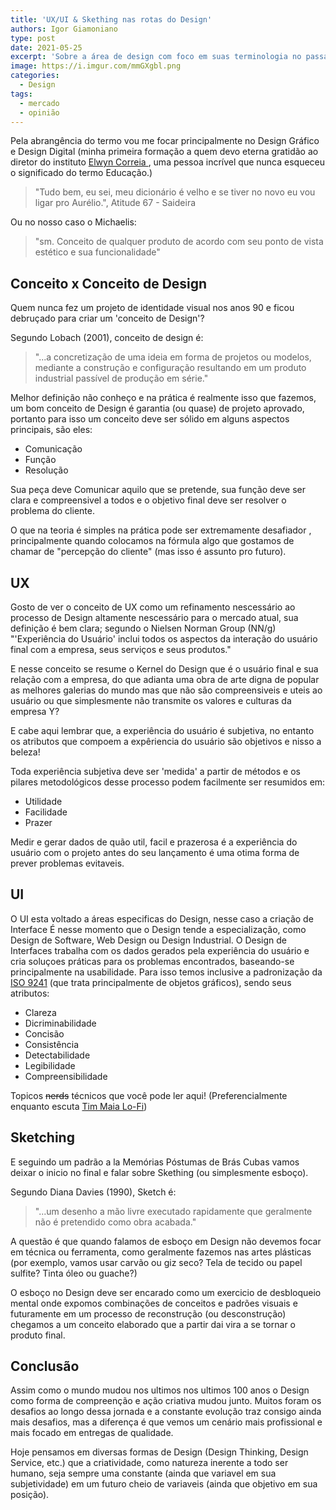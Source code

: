 ```yaml
---
title: 'UX/UI & Skething nas rotas do Design'
authors: Igor Giamoniano
type: post
date: 2021-05-25
excerpt: 'Sobre a área de design com foco em suas terminologia no passado e no presente'
image: https://i.imgur.com/mmGXgbl.png
categories:
  - Design
tags:
  - mercado
  - opinião
--- 
```


Pela abrangência do termo vou me focar principalmente no Design Gráfico e Design Digital (minha primeira formação a quem devo eterna gratidão ao diretor do instituto <a href="https://www.linkedin.com/in/elwyn-correia-1235b986/"> Elwyn Correia </a>, uma pessoa incrível que nunca esqueceu o significado do termo Educação.)

> "Tudo bem, eu sei, meu dicionário é velho e se tiver no novo eu vou ligar pro Aurélio.", Atitude 67 - Saideira


Ou no nosso caso o Michaelis:

> "sm. Conceito de qualquer produto de acordo com seu ponto de vista estético e sua funcionalidade"


## Conceito x Conceito de Design

Quem nunca fez um projeto de identidade visual nos anos 90 e ficou debruçado para criar um 'conceito de Design'?

Segundo Lobach (2001), conceito de design é: 
> "...a concretização de uma ideia em forma de projetos ou modelos, mediante a construção e configuração resultando em um produto industrial passível de produção em série."

Melhor definição não conheço e na prática é realmente isso que fazemos, um bom conceito de Design é garantia (ou quase) de projeto aprovado, portanto para isso um conceito deve ser sólido em alguns aspectos principais, são eles:

- Comunicação
- Função
- Resolução

Sua peça deve Comunicar aquilo que se pretende, sua função deve ser clara e compreensivel a todos e o objetivo final deve ser resolver o problema do cliente.

O que na teoria é simples na prática pode ser extremamente desafiador , principalmente quando colocamos na fórmula algo que gostamos de chamar de "percepção do cliente" (mas isso é assunto pro futuro).


## UX
Gosto de ver o conceito de UX como um refinamento nescessário ao processo de Design altamente nescessário para o mercado atual, sua definição é bem clara; segundo o Nielsen Norman Group (NN/g) "'Experiência do Usuário' inclui todos os aspectos da interação do usuário final com a empresa, seus serviços e seus produtos."

E nesse conceito se resume o Kernel do Design que é o usuário final e sua relação com a empresa, do que adianta uma obra de arte digna de popular as melhores galerias do mundo mas que não são compreensiveis e uteis ao usuário ou que simplesmente não transmite os valores e culturas da empresa Y?

E cabe aqui lembrar que, a experiência do usuário é subjetiva, no entanto os atributos que compoem a expêriencia do usuário são objetivos e nisso a beleza!

Toda experiência subjetiva deve ser 'medida' a partir de métodos e os pilares metodológicos desse processo podem facilmente ser resumidos em:

- Utilidade
- Facilidade
- Prazer

Medir e gerar dados de quão util, facil e prazerosa é a experiência do usuário com o projeto antes do seu lançamento é uma otima forma de prever problemas evitaveis.

## UI
O UI esta voltado a áreas especificas do Design, nesse caso a criação de Interface
É nesse momento que o Design tende a especialização, como Design de Software, Web Design ou Design Industrial.
O Design de Interfaces trabalha com os dados gerados pela experiência do usuário e cria soluçoes práticas para os problemas encontrados, baseando-se principalmente na usabilidade.
Para isso temos inclusive a padronização da <a href="https://en.wikipedia.org/wiki/ISO_9241">ISO 9241</a> (que trata principalmente de objetos gráficos), sendo seus atributos:

- Clareza
- Dicriminabilidade
- Concisão
- Consistência
- Detectabilidade
- Legibilidade
- Compreensibilidade

Topicos ~~nerds~~ técnicos que você pode ler aqui! (Preferencialmente enquanto escuta <a href="https://www.youtube.com/watch?v=qqfMAf3IFE0">Tim Maia Lo-Fi</a>)


## Sketching

E seguindo um padrão a la Memórias Póstumas de Brás Cubas vamos deixar o inicio no final e falar sobre Skething (ou simplesmente esboço).

Segundo Diana Davies (1990), Sketch é: 
> "...um desenho a mão livre executado rapidamente que geralmente não é pretendido como obra acabada."

A questão é que quando falamos de esboço em Design não devemos focar em técnica ou ferramenta, como geralmente fazemos nas artes plásticas (por exemplo, vamos usar carvão ou giz seco? Tela de tecido ou papel sulfite? Tinta óleo ou guache?)

O esboço no Design deve ser encarado como um exercicio de desbloqueio mental onde expomos combinações de conceitos e padrões visuais e futuramente em um processo de reconstrução (ou desconstrução) chegamos a um conceito elaborado que a partir dai vira a se tornar o produto final.

## Conclusão
Assim como o mundo mudou nos ultimos nos ultimos 100 anos o Design como forma de compreenção e ação criativa mudou junto. Muitos foram os desafios ao longo dessa jornada e a constante evolução traz consigo ainda mais desafios, mas a diferença é que vemos um cenário mais profissional e mais focado em entregas de qualidade.

Hoje pensamos em diversas formas de Design (Design Thinking, Design Service, etc.) que a criatividade, como natureza inerente a todo ser humano, seja sempre uma constante (ainda que variavel em sua subjetividade) em um futuro cheio de variaveis (ainda que objetivo em sua posição). 
